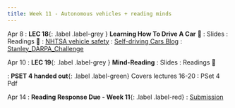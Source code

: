 ```yaml
---
title: Week 11 - Autonomous vehicles + reading minds
---
```


Apr 8
: **LEC 18**{: .label .label-grey } **Learning How To Drive A Car** 🎥
  : Slides
: Readings 📖
: [NHTSA vehicle safety](https://www.nhtsa.gov/technology-innovation/automated-vehicles-safety)
: [Self-driving Cars Blog](https://sitn.hms.harvard.edu/flash/2017/self-driving-cars-technology-risks-possibilities/)
: [Stanley_DARPA_Challenge](https://canvas.harvard.edu/files/19866428/download?download_frd=1)

Apr 10
: **LEC 19**{: .label .label-grey } **Mind-Reading**
  : Slides
: Readings 📖

<!--
Apr 10
: **LEC 20**{: .label .label-grey } **Transfer Learning and Generalizability**
  : Slides
: Readings 📖
-->
: **PSET 4 handed out**{: .label .label-green} Covers lectures 16-20
  : PSet 4 Pdf

Apr 14
  : **Reading Response Due - Week 11**{: .label .label-red}
    : [Submission](https://canvas.harvard.edu/courses/129605/assignments/794080)
